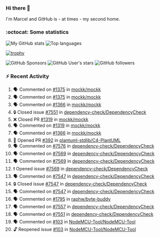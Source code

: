 ### Hi there 👋

I'm Marcel and GitHub is - at times - my second home.

<!--
**marcelstoer/marcelstoer** is a ✨ _special_ ✨ repository because its `README.md` (this file) appears on your GitHub profile.

Here are some ideas to get you started:

- 🔭 I’m currently working on ...
- 🌱 I’m currently learning ...
- 👯 I’m looking to collaborate on ...
- 🤔 I’m looking for help with ...
- 💬 Ask me about ...
- 📫 How to reach me: ...
- 😄 Pronouns: ...
- ⚡ Fun fact: ...
-->

### :octocat: Some statistics

<!-- https://github.com/anuraghazra/github-readme-stats -->

![My GitHub stats](https://github-readme-stats.vercel.app/api?username=marcelstoer&count_private=true&show_icons=true&hide_title=true)
![Top languages](https://github-readme-stats.vercel.app/api/top-langs/?username=marcelstoer&layout=compact&count_private=true&show_icons=true&hide_title=true&langs_count=10)

[![trophy](https://github-profile-trophy.vercel.app/?username=marcelstoer)](https://github.com/marcelstoer)

![GitHub Sponsors](https://img.shields.io/github/sponsors/marcelstoer?style=social)
![GitHub User's stars](https://img.shields.io/github/stars/marcelstoer?style=social)
![GitHub followers](https://img.shields.io/github/followers/marcelstoer?style=social)

### :zap: Recent Activity

<!--START_SECTION:activity-->
1. 🗣 Commented on [#1375](https://github.com/mockk/mockk/issues/1375#issuecomment-2792499361) in [mockk/mockk](https://github.com/mockk/mockk)
2. 🗣 Commented on [#1375](https://github.com/mockk/mockk/issues/1375#issuecomment-2792298151) in [mockk/mockk](https://github.com/mockk/mockk)
3. 🗣 Commented on [#1366](https://github.com/mockk/mockk/pull/1366#issuecomment-2785846797) in [mockk/mockk](https://github.com/mockk/mockk)
4. 🔒 Closed issue [#7551](https://github.com/dependency-check/DependencyCheck/issues/7551) in [dependency-check/DependencyCheck](https://github.com/dependency-check/DependencyCheck)
5. ❌ Closed PR [#1319](https://github.com/mockk/mockk/pull/1319) in [mockk/mockk](https://github.com/mockk/mockk)
6. 🗣 Commented on [#1319](https://github.com/mockk/mockk/pull/1319#issuecomment-2783095373) in [mockk/mockk](https://github.com/mockk/mockk)
7. 🗣 Commented on [#1366](https://github.com/mockk/mockk/pull/1366#issuecomment-2782961170) in [mockk/mockk](https://github.com/mockk/mockk)
8. 💪 Opened PR [#392](https://github.com/plantuml-stdlib/C4-PlantUML/pull/392) in [plantuml-stdlib/C4-PlantUML](https://github.com/plantuml-stdlib/C4-PlantUML)
9. 🗣 Commented on [#7576](https://github.com/dependency-check/DependencyCheck/issues/7576#issuecomment-2780723830) in [dependency-check/DependencyCheck](https://github.com/dependency-check/DependencyCheck)
10. 🗣 Commented on [#7569](https://github.com/dependency-check/DependencyCheck/issues/7569#issuecomment-2775328888) in [dependency-check/DependencyCheck](https://github.com/dependency-check/DependencyCheck)
11. 🗣 Commented on [#7569](https://github.com/dependency-check/DependencyCheck/issues/7569#issuecomment-2774605151) in [dependency-check/DependencyCheck](https://github.com/dependency-check/DependencyCheck)
12. ❗ Opened issue [#7569](https://github.com/dependency-check/DependencyCheck/issues/7569) in [dependency-check/DependencyCheck](https://github.com/dependency-check/DependencyCheck)
13. 🗣 Commented on [#7547](https://github.com/dependency-check/DependencyCheck/issues/7547#issuecomment-2772230641) in [dependency-check/DependencyCheck](https://github.com/dependency-check/DependencyCheck)
14. 🔒 Closed issue [#7547](https://github.com/dependency-check/DependencyCheck/issues/7547) in [dependency-check/DependencyCheck](https://github.com/dependency-check/DependencyCheck)
15. 🗣 Commented on [#7547](https://github.com/dependency-check/DependencyCheck/issues/7547#issuecomment-2771748559) in [dependency-check/DependencyCheck](https://github.com/dependency-check/DependencyCheck)
16. 🗣 Commented on [#1795](https://github.com/raphw/byte-buddy/issues/1795#issuecomment-2767298885) in [raphw/byte-buddy](https://github.com/raphw/byte-buddy)
17. 🗣 Commented on [#7557](https://github.com/dependency-check/DependencyCheck/issues/7557#issuecomment-2763312549) in [dependency-check/DependencyCheck](https://github.com/dependency-check/DependencyCheck)
18. 🗣 Commented on [#7551](https://github.com/dependency-check/DependencyCheck/issues/7551#issuecomment-2763309889) in [dependency-check/DependencyCheck](https://github.com/dependency-check/DependencyCheck)
19. 🗣 Commented on [#103](https://github.com/NodeMCU-Tool/NodeMCU-Tool/issues/103#issuecomment-2763307583) in [NodeMCU-Tool/NodeMCU-Tool](https://github.com/NodeMCU-Tool/NodeMCU-Tool)
20. 🔓 Reopened issue [#103](https://github.com/NodeMCU-Tool/NodeMCU-Tool/issues/103) in [NodeMCU-Tool/NodeMCU-Tool](https://github.com/NodeMCU-Tool/NodeMCU-Tool)
<!--END_SECTION:activity-->


